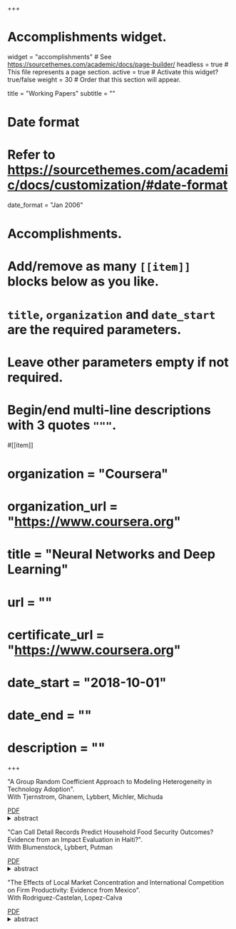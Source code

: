 +++
# Accomplishments widget.
widget = "accomplishments"  # See https://sourcethemes.com/academic/docs/page-builder/
headless = true  # This file represents a page section.
active = true  # Activate this widget? true/false
weight = 30  # Order that this section will appear.

title = "Working Papers"
subtitle = ""

# Date format
#   Refer to https://sourcethemes.com/academic/docs/customization/#date-format
date_format = "Jan 2006"

# Accomplishments.
#   Add/remove as many `[[item]]` blocks below as you like.
#   `title`, `organization` and `date_start` are the required parameters.
#   Leave other parameters empty if not required.
#   Begin/end multi-line descriptions with 3 quotes `"""`.

#[[item]]
#  organization = "Coursera"
#  organization_url = "https://www.coursera.org"
#  title = "Neural Networks and Deep Learning"
#  url = ""
#  certificate_url = "https://www.coursera.org"
#  date_start = "2018-10-01"
#  date_end = ""
#  description = ""


+++

<html>
<head>
<style>

details > summary::-webkit-details-marker {
  display: none;
}

</style>
</head>
<body>

<div class="row">
</div>

  <i class="far fa-file-alt pub-icon" aria-hidden="true"></i>
  "A Group Random Coefficient Approach to Modeling Heterogeneity in Technology Adoption".<br>
  <span class="article-metadata li-cite-author">  <span>With Tjernstrom, Ghanem, Lybbert, Michler, Michuda</span> </span> 
  
  <div class="btn-links">
  <a class="btn btn-outline-primary my-1 mr-1 btn-sm" href="https://www.dropbox.com/s/cw20dnh92bh38gh/CPS_JEPS.pdf?dl=0" target="_blank" rel="noopener">  PDF </a> 
  <details><summary class="btn btn-outline-primary my-1 mr-1 btn-sm" display = "None">  abstract  </summary> 
  <br>
  Our paper revisits the econometric model that Suri (2011) (S2011) used in her study of heterogeneous returns to agricultural technology adoption. We propose an alternative group random coefficient (GRC) estimation strategy and revisit the empirical puzzle of why relatively few sub-Saharan farmers adopt modern technologies. Drawing on recent developments in the nonparametric panel identification literature, we start with an unrestricted GRC model that nonparametrically identifies the returns to adoption under time homogeneity. We show that the parameters of the S2011 correlated random coefficient model (CRC) can be identified from a restricted version of the GRC method. Specifically, the model in S2011 implies a key restriction that we call linearity in comparative advantage (LCA). Our unrestricted GRC model can be used to detect identification concerns for key structural parameters from the CRC model. We illustrate our method using the same data set as the original study and find that the motivating empirical puzzle remains unsolved.
</details>
  
</div>

</div>




<div class="row">
</div>

  <i class="far fa-file-alt pub-icon" aria-hidden="true"></i>
  "Can Call Detail Records Predict Household Food Security Outcomes? Evidence from an Impact Evaluation in Haiti?".<br>
  <span class="article-metadata li-cite-author">  <span>With Blumenstock, Lybbert, Putman</span> </span> 
  
  <div class="btn-links">
  <a class="btn btn-outline-primary my-1 mr-1 btn-sm" href="" target="_blank" rel="noopener">  PDF </a> 
  <details><summary class="btn btn-outline-primary my-1 mr-1 btn-sm" display = "None">  abstract  </summary> 
  <br>
  Understanding whether a given product, program or intervention improves livelihoods is as important as it is challenging. While established impact evaluation techniques can provide credible evidence of impact, they can also be expensive and lack representativeness at scale because they require active survey-based data collection – often for a spatially clustered subset of beneficiaries. Building on encouraging research that uses mobile phone records (CDRs) in developing countries to predict household wealth, we test whether CDRs might offer a big data substitute for survey-based measures of food security and thus enable CDR-based impact evaluation. We use a World Food Programme emergency unconditional cash transfer in response to a severe drought in Haiti combined with CDRs from the dominant mobile network operator as the basis for this test. A conventional survey-based regression discontinuity evaluation of the transfer shows that it measurably improved food consumption, food security and dietary diversity outcomes of beneficiaries. With these benchmark impacts in hand, we then turn to machine learning to predict these outcomes using household CDRs. We are unable to predict these outcomes with any meaningful degree of accuracy. With noisy predicted outcomes, we are unable to replicate our conventional impact estimates. We conclude with a post-mortem discussion of our failure in this context and application to extract any real predictive content from CDRs. While these data clearly offer potent new insights about development processes and outcomes, appreciating their limitations in such applications is a critical prerequisite to tapping their full promise and possibilities as a novel data source. 

</details>
  
</div>

</div>



<div class="row">
</div>

  <i class="far fa-file-alt pub-icon" aria-hidden="true"></i>
  "The Effects of Local Market Concentration and International Competition on Firm Productivity: Evidence from Mexico".<br>
  <span class="article-metadata li-cite-author">  <span>With Rodriguez-Castelan, Lopez-Calva </span> </span> 
  
  <div class="btn-links">
  <a class="btn btn-outline-primary my-1 mr-1 btn-sm" href="https://elibrary.worldbank.org/doi/abs/10.1596/1813-9450-9210" target="_blank" rel="noopener">  PDF </a> 
  <details><summary class="btn btn-outline-primary my-1 mr-1 btn-sm" display = "None">  abstract  </summary> 
  <br>
  Although market concentration is one of the main impediments to productivity growth globally, data constraints have limited its analysis to developed countries or cross-country studies based on definitions of market concentration across nations and industries. This paper takes advantage of a database that is unusual by developing-country standards by means of leveraging the richness of five rounds of the Mexican Manufacturing Census between 1994 and 2014. The data allow estimation of the effects of local industry concentration on productivity. The main results show that a decline by 10 points in the Herfindahl-Hirschman index (on a 0–100 scale), a measure of market concentration, explains an increase by 1 percent in the total factor productivity of revenue. Local industry concentration also has heterogeneous effects on productivity across industries, while its impact on productivity varies by level of exposure to international markets. The results here show that the effect of greater exposure to trade offsets and, in most cases, reverses the negative effects of local concentration on productivity. These results are robust to specifications based on the estimation of firm productivity using the panels of establishment data from the 2009 and 2014 rounds of the economic census, to controlling for a proxy of markups, and to the use of alternate indicators of local industry concentration.

</details>
  
</div>

</div>


